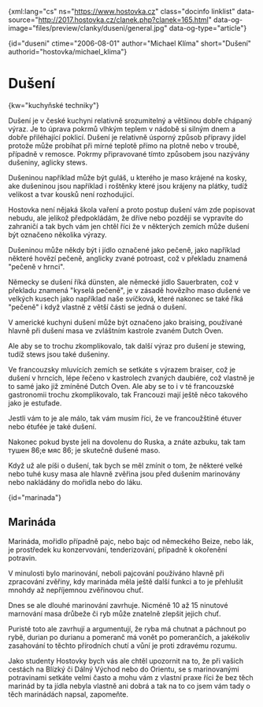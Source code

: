 
{xml:lang="cs" ns="https://www.hostovka.cz" class="docinfo linklist" data-source="http://2017.hostovka.cz/clanek.php?clanek=165.html" data-og-image="files/preview/clanky/duseni/general.jpg" data-og-type="article"}

{id="duseni" ctime="2006-08-01" author="Michael Klíma" short="Dušení" authorid="hostovka/michael_klima"}

# Dušení

{kw="kuchyňské techniky"}

Dušení je v české kuchyni relativně srozumitelný a většinou dobře chápaný výraz. Je to úprava pokrmů vlhkým teplem v nádobě si silným dnem a dobře přiléhající poklicí. Dušení je relativně úsporný způsob přípravy jídel protože může probíhat při mírné teplotě přímo na plotně nebo v troubě, případně v remosce. Pokrmy připravované tímto způsobem jsou nazývány dušeniny, aglicky stews.

Dušeninou například může být guláš, u kterého je maso krájené na kosky, ake dušeninou jsou například i roštěnky které jsou krájeny na plátky, tudíž velikost a tvar kousků není rozhodujicí.

Hostovka není nějaká škola vaření a proto postup dušení vám zde popisovat nebudu, ale jelikož předpokládám, že dříve nebo později se vypravíte do zahraničí a tak bych vám jen chtěl říci že v některých zemích může dušení být označeno několika výrazy.

Dušeninou může někdy být i jídlo označené jako pečeně, jako například některé hovězí pečeně, anglicky zvané potroast, což v překladu znamená "pečeně v hrnci".

Německy se dušení říká dünsten, ale německé jídlo Sauerbraten, což v překladu znamená "kyselá pečeně", je v zásadě hovězího maso dušené ve velkých kusech jako například naše svíčková, které nakonec se také říká "pečeně" i když vlastně z větší části se jedná o dušení.

V americké kuchyni dušení může být označeno jako braising, používané hlavně při dušení masa ve zvláštním kastrole zvaném Dutch Oven.

Ale aby se to trochu zkomplikovalo, tak další výraz pro dušení je stewing, tudíž stews jsou také dušeniny.

Ve francouzsky mluvících zemích se setkáte s výrazem braiser, což je dušení v hrncích, lépe řečeno v kastrolech zvaných daubiére, což vlastně je to samé jako již zmíněné Dutch Oven. Ale aby se to i v té francouzské gastronomii trochu zkomplikovalo, tak Francouzi mají ještě něco takového jako je estufade.

Jestli vám to je ale málo, tak vám musím říci, že ve francoužštině étuver nebo étufée je také dušení.

Nakonec pokud byste jeli na dovolenu do Ruska, a znáte azbuku, tak tam тушен 86;е мяс 86; je skutečně dušené maso.

Když už ale píši o dušení, tak bych se měl zmínit o tom, že některé velké nebo tuhé kusy masa ale hlavně zvěřina jsou před dušením marinovány nebo nakládány do mořidla nebo do láku.

{id="marinada"}

## Marináda

Marináda, mořidlo případně pajc, nebo bajc od německého Beize, nebo lák, je prostředek ku konzervování, tenderizování, případně k okořenění potravin.

V minulosti bylo marinování, neboli pajcování používáno hlavně při zpracování zvěřiny, kdy marináda měla ještě další funkci a to je přehlušit mnohdy až nepříjemnou zvěřinovou chuť.

Dnes se ale dlouhé marinování zavrhuje. Nicméně 10 až 15 ninutové marnování masa drůbeže či ryb může znatelně zlepšit jejich chuť.

Puristé toto ale zavrhují a argumentují, že ryba má chutnat a páchnout po rybě, durian po durianu a pomeranč má vonět po pomerančích, a jakékoliv zasahování to těchto přírodních chutí a vůní je proti zdravému rozumu.

Jako studenty Hostovky bych vás ale chtěl upozornit na to, že při vašich cestách na Blízký či Dálný Východ nebo do Orientu, se s marinovanými potravinami setkáte velmi často a mohu vám z vlastní praxe říci že bez těch marinád by ta jídla nebyla vlastně ani dobrá a tak na to co jsem vám tady o těch marinádách napsal, zapomeňte.

